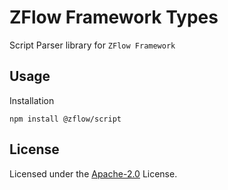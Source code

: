 # ZFlow Framework Types

Script Parser library for `ZFlow Framework`

## Usage

Installation
```
npm install @zflow/script
```


## License
Licensed under the [Apache-2.0](LICENSE) License.
